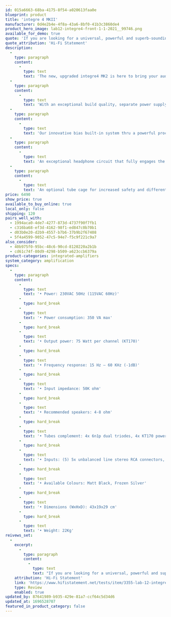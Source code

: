 ```yaml
---
id: 015a6663-68ba-4175-8f54-a020613faa0e
blueprint: product
title: 'integre 4 MKII'
manufacturer: 0d4e2b4e-4f8a-43a6-8bf0-41b3c3860de4
product_hero_image: lab12-integre4-front-1-1-2021__99746.png
available_for_demo: true
quote: 'If you are looking for a universal, powerful and superb-sounding tube amplifier with no weaknesses in terms of speaker selection, you should definitely shortlist the Lab 12 integre4 Mk2. Endless headroom, pure joy of playing and exemplary properties in terms of coarse and fine dynamics characterize this amplifier.'
quote_attribution: 'Hi-Fi Statement'
description:
  -
    type: paragraph
    content:
      -
        type: text
        text: 'The new, upgraded integre4 MK2 is here to bring your audio experience one step higher by taking advantage of all new powerful KT-170 power tubes.'
  -
    type: paragraph
    content:
      -
        type: text
        text: 'With an exceptional build quality, separate power supply for each channel, higher Signal to Noise level, integre4 MK2 can be the ideal driver even for the most demanding speakers out there.'
  -
    type: paragraph
    content:
      -
        type: text
        text: 'Our innovative bias built-in system thru a powerful processor and the vivid OLED display are here to give you the pleasure of the easiest way of tube rolling ability and sound tuning according to your personal taste. No extra equipment or technical knowledge is necessary. Direct Anode current indication and instant setting directly from the face panel.'
  -
    type: paragraph
    content:
      -
        type: text
        text: 'An exceptional headphone circuit that fully engages the upgraded power transformers, offers you all the advantages of tube amplification in private with any kind of headphones.'
  -
    type: paragraph
    content:
      -
        type: text
        text: 'An optional tube cage for increased safety and different aesthetic approach of your amplifier is available to obtain.'
price: 6490
show_price: true
available_to_buy_online: true
local_only: false
shipping: 120
pairs_well_with:
  - 1994aca0-4de7-4277-873d-4737f90f7fb1
  - c316ba68-ef3d-4162-98f1-ed847c0b70b1
  - d03b0e20-d2b9-4557-b7b6-37b9b2f67408
  - 5f4a4599-9052-47c5-94e7-f5c9f221c9a7
also_consider:
  - 40b975f0-95bc-48c6-90cd-8120220a2b1b
  - cd61c74f-80d9-4298-b509-a623ccb6379a
product-categories: integrated-amplifiers
system_category: amplification
specs:
  -
    type: paragraph
    content:
      -
        type: text
        text: '• Power: 230VAC 50Hz (115VAC 60Hz)'
      -
        type: hard_break
      -
        type: text
        text: '• Power consumption: 350 VA max'
      -
        type: hard_break
      -
        type: text
        text: '• Output power: 75 Watt per channel (KT170)'
      -
        type: hard_break
      -
        type: text
        text: '• Frequency response: 15 Hz – 60 KHz (-1dB)'
      -
        type: hard_break
      -
        type: text
        text: '• Input impedance: 50K ohm'
      -
        type: hard_break
      -
        type: text
        text: '• Recommended speakers: 4-8 ohm'
      -
        type: hard_break
      -
        type: text
        text: '• Tubes complement: 4x 6n1p dual triodes, 4x KT170 power pentodes'
      -
        type: hard_break
      -
        type: text
        text: '• Inputs: (5) 5x unbalanced line stereo RCA connectors, 1x unbalanced line stereo XLR connectors'
      -
        type: hard_break
      -
        type: text
        text: '• Available Colours: Matt Black, Frozen Silver'
      -
        type: hard_break
      -
        type: text
        text: '• Dimensions (WxHxD): 43x19x29 cm'
      -
        type: hard_break
      -
        type: text
        text: '• Weight: 22Kg'
reivews_set:
  -
    excerpt:
      -
        type: paragraph
        content:
          -
            type: text
            text: "If you are looking for a universal, powerful and superb-sounding tube amplifier with no weaknesses in terms of speaker selection, you should definitely shortlist the Lab 12 integre4 Mk2.\_Endless headroom, pure joy of playing and exemplary properties in terms of coarse and fine dynamics characterize this amplifier.\_Finally, the integre4 Mk2 has a very special feature for tube rollers with the convenient possibility of bias adjustment, especially since the device makes the different qualities of different glass bulb derivatives immediately audible."
    attribution: 'Hi-Fi Statement'
    link: 'https://www.hifistatement.net/tests/item/3355-lab-12-integre4-mk2?start=0'
    type: Review
    enabled: true
updated_by: 87641989-b935-429e-81a7-ccf64c5d34d6
updated_at: 1696528707
featured_in_product_category: false
---
```

